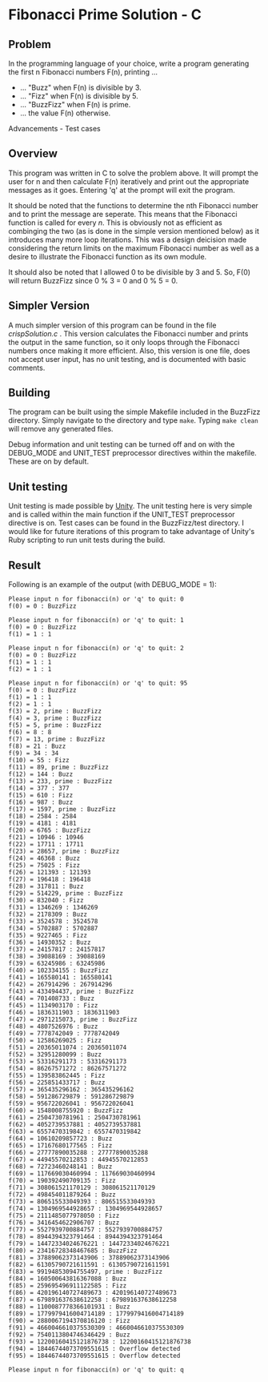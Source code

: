 # Fibonacci Prime Solution - C

## Problem

In the programming language of your choice, write a program generating the first n Fibonacci numbers F(n), printing ...

- ... "Buzz" when F(n) is divisible by 3.
- ... "Fizz" when F(n) is divisible by 5.
- ... "BuzzFizz" when F(n) is prime.
- ... the value F(n) otherwise.

Advancements - Test cases

## Overview

This program was written in C to solve the problem above. It will prompt the user for n and then calculate F(n) iteratively and print out the appropriate messages as it goes. Entering 'q' at the prompt will exit the program.

It should be noted that the functions to determine the nth Fibonacci number and to print the message are seperate. This means that the Fibonacci function is called for every _n_. This is obviously not as efficient as combinging the two (as is done in the simple version mentioned below) as it introduces many more loop iterations. This was a design deicision made considering the return limits on the maximum Fibonacci number as well as a desire to illustrate the Fibonacci function as its own module.

It should also be noted that I allowed 0 to be divisible by 3 and 5. So, F(0) will return BuzzFizz since 0 % 3 = 0 and 0 % 5 = 0.

## Simpler Version

A much simpler version of this program can be found in the file _crispSolution.c_ . This version calculates the Fibonacci number and prints the output in the same function, so it only loops through the Fibonacci numbers once making it more efficient. Also, this version is one file, does not accept user input, has no unit testing, and is documented with basic comments.

## Building

The program can be built using the simple Makefile included in the BuzzFizz directory. Simply navigate to the directory and type `make`. Typing `make clean` will remove any generated files.

Debug information and unit testing can be turned off and on with the DEBUG_MODE and UNIT_TEST preprocessor directives within the makefile. These are on by default.

## Unit testing

Unit testing is made possible by [Unity](http://www.throwtheswitch.org/unity/). The unit testing here is very simple and is called within the main function if the UNIT_TEST preprocessor directive is on. Test cases can be found in the BuzzFizz/test directory. I would like for future iterations of this program to take advantage of Unity's Ruby scripting to run unit tests during the build.

## Result

Following is an example of the output (with DEBUG_MODE = 1):

```
Please input n for fibonacci(n) or 'q' to quit: 0
f(0) = 0 : BuzzFizz

Please input n for fibonacci(n) or 'q' to quit: 1
f(0) = 0 : BuzzFizz
f(1) = 1 : 1

Please input n for fibonacci(n) or 'q' to quit: 2
f(0) = 0 : BuzzFizz
f(1) = 1 : 1
f(2) = 1 : 1

Please input n for fibonacci(n) or 'q' to quit: 95
f(0) = 0 : BuzzFizz
f(1) = 1 : 1
f(2) = 1 : 1
f(3) = 2, prime : BuzzFizz
f(4) = 3, prime : BuzzFizz
f(5) = 5, prime : BuzzFizz
f(6) = 8 : 8
f(7) = 13, prime : BuzzFizz
f(8) = 21 : Buzz
f(9) = 34 : 34
f(10) = 55 : Fizz
f(11) = 89, prime : BuzzFizz
f(12) = 144 : Buzz
f(13) = 233, prime : BuzzFizz
f(14) = 377 : 377
f(15) = 610 : Fizz
f(16) = 987 : Buzz
f(17) = 1597, prime : BuzzFizz
f(18) = 2584 : 2584
f(19) = 4181 : 4181
f(20) = 6765 : BuzzFizz
f(21) = 10946 : 10946
f(22) = 17711 : 17711
f(23) = 28657, prime : BuzzFizz
f(24) = 46368 : Buzz
f(25) = 75025 : Fizz
f(26) = 121393 : 121393
f(27) = 196418 : 196418
f(28) = 317811 : Buzz
f(29) = 514229, prime : BuzzFizz
f(30) = 832040 : Fizz
f(31) = 1346269 : 1346269
f(32) = 2178309 : Buzz
f(33) = 3524578 : 3524578
f(34) = 5702887 : 5702887
f(35) = 9227465 : Fizz
f(36) = 14930352 : Buzz
f(37) = 24157817 : 24157817
f(38) = 39088169 : 39088169
f(39) = 63245986 : 63245986
f(40) = 102334155 : BuzzFizz
f(41) = 165580141 : 165580141
f(42) = 267914296 : 267914296
f(43) = 433494437, prime : BuzzFizz
f(44) = 701408733 : Buzz
f(45) = 1134903170 : Fizz
f(46) = 1836311903 : 1836311903
f(47) = 2971215073, prime : BuzzFizz
f(48) = 4807526976 : Buzz
f(49) = 7778742049 : 7778742049
f(50) = 12586269025 : Fizz
f(51) = 20365011074 : 20365011074
f(52) = 32951280099 : Buzz
f(53) = 53316291173 : 53316291173
f(54) = 86267571272 : 86267571272
f(55) = 139583862445 : Fizz
f(56) = 225851433717 : Buzz
f(57) = 365435296162 : 365435296162
f(58) = 591286729879 : 591286729879
f(59) = 956722026041 : 956722026041
f(60) = 1548008755920 : BuzzFizz
f(61) = 2504730781961 : 2504730781961
f(62) = 4052739537881 : 4052739537881
f(63) = 6557470319842 : 6557470319842
f(64) = 10610209857723 : Buzz
f(65) = 17167680177565 : Fizz
f(66) = 27777890035288 : 27777890035288
f(67) = 44945570212853 : 44945570212853
f(68) = 72723460248141 : Buzz
f(69) = 117669030460994 : 117669030460994
f(70) = 190392490709135 : Fizz
f(71) = 308061521170129 : 308061521170129
f(72) = 498454011879264 : Buzz
f(73) = 806515533049393 : 806515533049393
f(74) = 1304969544928657 : 1304969544928657
f(75) = 2111485077978050 : Fizz
f(76) = 3416454622906707 : Buzz
f(77) = 5527939700884757 : 5527939700884757
f(78) = 8944394323791464 : 8944394323791464
f(79) = 14472334024676221 : 14472334024676221
f(80) = 23416728348467685 : BuzzFizz
f(81) = 37889062373143906 : 37889062373143906
f(82) = 61305790721611591 : 61305790721611591
f(83) = 99194853094755497, prime : BuzzFizz
f(84) = 160500643816367088 : Buzz
f(85) = 259695496911122585 : Fizz
f(86) = 420196140727489673 : 420196140727489673
f(87) = 679891637638612258 : 679891637638612258
f(88) = 1100087778366101931 : Buzz
f(89) = 1779979416004714189 : 1779979416004714189
f(90) = 2880067194370816120 : Fizz
f(91) = 4660046610375530309 : 4660046610375530309
f(92) = 7540113804746346429 : Buzz
f(93) = 12200160415121876738 : 12200160415121876738
f(94) = 18446744073709551615 : Overflow detected
f(95) = 18446744073709551615 : Overflow detected

Please input n for fibonacci(n) or 'q' to quit: q
```
